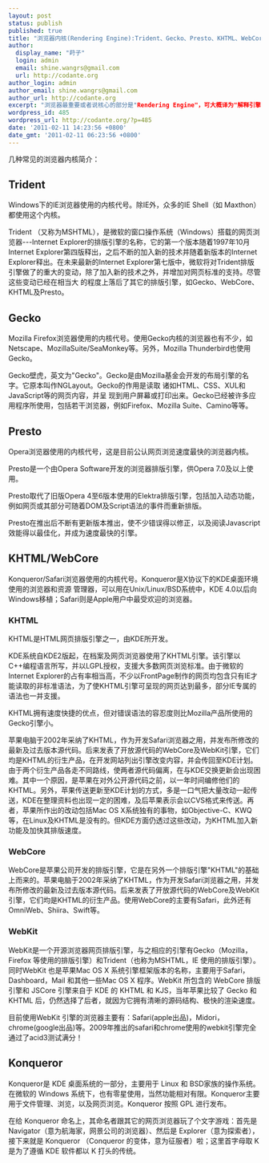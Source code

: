 ```yaml
---
layout: post
status: publish
published: true
title: "浏览器内核(Rendering Engine):Trident、Gecko、Presto、KHTML、WebCore、WebKit"
author:
  display_name: "莳子"
  login: admin
  email: shine.wangrs@gmail.com
  url: http://codante.org
author_login: admin
author_email: shine.wangrs@gmail.com
author_url: http://codante.org
excerpt: "浏览器最重要或者说核心的部分是"Rendering Engine"，可大概译为"解释引擎"，不过我们一般习惯将之称为"浏览器内核"。负责对网页语法的解释（如HTML、JavaScript）并渲染（显示）网页。不同的浏览器内核对网页编写语法的解释也有不同，因此同一网页在不同的内核的浏览器里的渲染（显示）效果也可能不同，这也是网页编写者需要在不同内核的浏览器中测试网页显示效果的原因。"
wordpress_id: 485
wordpress_url: http://codante.org/?p=485
date: '2011-02-11 14:23:56 +0800'
date_gmt: '2011-02-11 06:23:56 +0800'
---
```



几种常见的浏览器内核简介：

## Trident

Windows下的IE浏览器使用的内核代号。除IE外，众多的IE Shell（如 Maxthon）都使用这个内核。

Trident （又称为MSHTML），是微软的窗口操作系统（Windows）搭载的网页浏览器---Internet   Explorer的排版引擎的名称，它的第一个版本随着1997年10月Internet   Explorer第四版释出，之后不断的加入新的技术并随着新版本的Internet Explorer释出。在未来最新的Internet   Explorer第七版中，微软将对Trident排版引擎做了的重大的变动，除了加入新的技术之外，并增加对网页标准的支持。尽管这些变动已经在相当大  的程度上落后了其它的排版引擎，如Gecko、WebCore、KHTML及Presto。

## Gecko

Mozilla Firefox浏览器使用的内核代号。使用Gecko内核的浏览器也有不少，如Netscape、MozillaSuite/SeaMonkey等。另外，Mozilla Thunderbird也使用Gecko。

Gecko壁虎，英文为"Gecko"。Gecko是由Mozilla基金会开发的布局引擎的名字。它原本叫作NGLayout。Gecko的作用是读取 诸如HTML、CSS、XUL和JavaScript等的网页内容，并呈  现到用户屏幕或打印出来。Gecko已经被许多应用程序所使用，包括若干浏览器，例如Firefox、Mozilla Suite、Camino等等。

## Presto

Opera浏览器使用的内核代号，这是目前公认网页浏览速度最快的浏览器内核。

Presto是一个由Opera Software开发的浏览器排版引擎，供Opera 7.0及以上使用。  

Presto取代了旧版Opera 4至6版本使用的Elektra排版引擎，包括加入动态功能，例如网页或其部分可随着DOM及Script语法的事件而重新排版。  

Presto在推出后不断有更新版本推出，使不少错误得以修正，以及阅读Javascript效能得以最佳化，并成为速度最快的引擎。

## KHTML/WebCore

Konqueror/Safari浏览器使用的内核代号。Konqueror是X协议下的KDE桌面环境使用的浏览器和资源 管理器，可以用在Unix/Linux/BSD系统中，KDE 4.0以后向Windows移植；Safari则是Apple用户中最受欢迎的浏览器。

### KHTML

KHTML是HTML网页排版引擎之一，由KDE所开发。

KDE系统自KDE2版起，在档案及网页浏览器使用了KHTML引擎。该引擎以C++编程语言所写，并以LGPL授权，支援大多数网页浏览标准。由于微软的Internet Explorer的占有率相当高，不少以FrontPage制作的网页均包含只有IE才能读取的非标准语法，为了使KHTML引擎可呈现的网页达到最多，部分IE专属的语法也一并支援。

KHTML拥有速度快捷的优点，但对错误语法的容忍度则比Mozilla产品所使用的Gecko引擎小。

苹果电脑于2002年采纳了KHTML，作为开发Safari浏览器之用，并发布所修改的最新及过去版本源代码。后来发表了开放源代码的WebCore及WebKit引擎，它们均是KHTML的衍生产品，在开发网站列出引擎改变内容，并会传回至KDE计划。由于两个衍生产品各走不同路线，使两者源代码偏离，在与KDE交换更新会出现困难。其中一个原因，是苹果在对外公开源代码之前，以一年时间编修他们的KHTML。另外，苹果传送更新至KDE计划的方式，多是一口气把大量改动一起传送，KDE在整理资料也出现一定的困难，及后苹果表示会以CVS格式来传送。再者，苹果所作出的改动包括Mac OS X系统独有的事物，如Objective-C、KWQ等，在Linux及KHTML是没有的。但KDE方面仍透过这些改动，为KHTML加入新功能及加快其排版速度。

### WebCore

WebCore是苹果公司开发的排版引擎，它是在另外一个排版引擎"KHTML"的基础上而来的。苹果电脑于2002年采纳了KHTML，作为开发Safari浏览器之用，并发布所修改的最新及过去版本源代码。后来发表了开放源代码的WebCore及WebKit引擎，它们均是KHTML的衍生产品。使用WebCore的主要有Safari，此外还有OmniWeb、Shiira、Swift等。

### WebKit

WebKit是一个开源浏览器网页排版引擎，与之相应的引擎有Gecko（Mozilla，Firefox  等使用的排版引擎）和Trident（也称为MSHTML，IE 使用的排版引擎）。同时WebKit 也是苹果Mac OS X  系统引擎框架版本的名称，主要用于Safari，Dashboard，Mail 和其他一些Mac OS X 程序。WebKit 所包含的  WebCore 排版引擎和 JSCore 引擎来自于 KDE 的 KHTML 和 KJS，当年苹果比较了 Gecko 和 KHTML  后，仍然选择了后者，就因为它拥有清晰的源码结构、极快的渲染速度。  

目前使用WebKit 引擎的浏览器主要有：Safari(apple出品)，Midori，chrome(google出品)等。2009年推出的safari和chrome使用的webkit引擎完全通过了acid3测试满分！

## Konqueror

Konqueror是 KDE 桌面系统的一部分，主要用于 Linux 和 BSD家族的操作系统。在微软的 Windows 系统下，也有零星使用，当然功能相对有限。Konqueror主要用于文件管理、浏览，以及网页浏览。Konqueror 按照 GPL 进行发布。

在给 Konqueror 命名上，其命名者跟其它的网页浏览器玩了个文字游戏：首先是 Navigator（意为航海家，网景公司的浏览器）、然后是 Explorer（意为探索者），接下来就是 Konqueror （Conqueror 的变体，意为征服者）啦；这里首字母取 K 是为了遵循 KDE 软件都以 K 打头的传统。